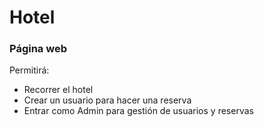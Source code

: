 # Hotel
### Página web
Permitirá:
- Recorrer el hotel
- Crear un usuario para hacer una reserva
- Entrar como Admin para gestión de usuarios y reservas
